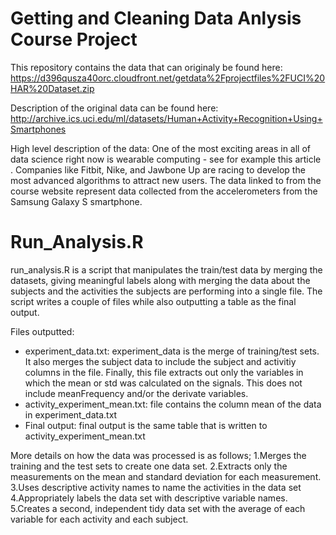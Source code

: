 Getting and Cleaning Data Anlysis Course Project
===========================

This repository contains the data that can originaly be found here:  https://d396qusza40orc.cloudfront.net/getdata%2Fprojectfiles%2FUCI%20HAR%20Dataset.zip

Description of the original data can be found here:
http://archive.ics.uci.edu/ml/datasets/Human+Activity+Recognition+Using+Smartphones

High level description of the data:
One of the most exciting areas in all of data science right now is wearable computing - see for example  this article . Companies like Fitbit, Nike, and Jawbone Up are racing to develop the most advanced algorithms to attract new users. The data linked to from the course website represent data collected from the accelerometers from the Samsung Galaxy S smartphone.

Run_Analysis.R
===========================
run_analysis.R is a script that manipulates the train/test data by merging the datasets, giving meaningful labels along with merging the data about the subjects and the activities the subjects are performing into a single file. The script writes a couple of files while also outputting a table as the final output.

Files outputted: 
* experiment_data.txt: experiment_data is the merge of training/test sets. It also merges the subject data to include the subject and activitiy columns in the file. Finally, this file extracts out only the variables in which the mean or std was calculated on the signals. This does not include meanFrequency and/or the derivate variables.
* activity_experiment_mean.txt: file contains the column mean of the data in experiment_data.txt
* Final output: final output is the same table that is written to activity_experiment_mean.txt

More details on how the data was processed is as follows;
1.Merges the training and the test sets to create one data set.
2.Extracts only the measurements on the mean and standard deviation for each measurement. 
3.Uses descriptive activity names to name the activities in the data set
4.Appropriately labels the data set with descriptive variable names. 
5.Creates a second, independent tidy data set with the average of each variable for each activity and each subject. 


